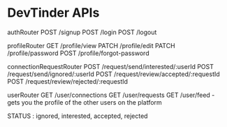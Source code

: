 # DevTinder APIs
authRouter
  POST /signup
  POST /login
  POST /logout

profileRouter
  GET /profile/view
  PATCH /profile/edit
  PATCH /profile/password
  POST /profile/forgot-password

connectionRequestRouter
  POST /request/send/interested/:userId
  POST /request/send/ignored/:userId
  POST /request/review/accepted/:requestId
  POST /request/review/rejected/:requestId

userRouter
  GET /user/connections
  GET /user/requests
  GET /user/feed  - gets you the profile of the other users on the platform
  

STATUS : ignored, interested, accepted, rejected